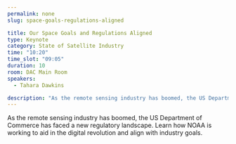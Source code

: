```yaml
---
permalink: none
slug: space-goals-regulations-aligned

title: Our Space Goals and Regulations Aligned
type: Keynote
category: State of Satellite Industry
time: "10:20"
time_slot: "09:05"
duration: 10
room: DAC Main Room
speakers:
  - Tahara Dawkins

description: "As the remote sensing industry has boomed, the US Department of Commerce has faced a new regulatory landscape. Learn how NOAA is working to aid in the digital revolution and align with industry goals."
---
```

As the remote sensing industry has boomed, the US Department of Commerce has faced a new regulatory landscape. Learn how NOAA is working to aid in the digital revolution and align with industry goals.